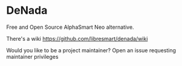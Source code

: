 # DeNada
Free  and Open Source AlphaSmart Neo alternative.

There's a wiki
https://github.com/libresmart/denada/wiki

Would you like to be a project maintainer?
Open an issue requesting maintainer privileges
